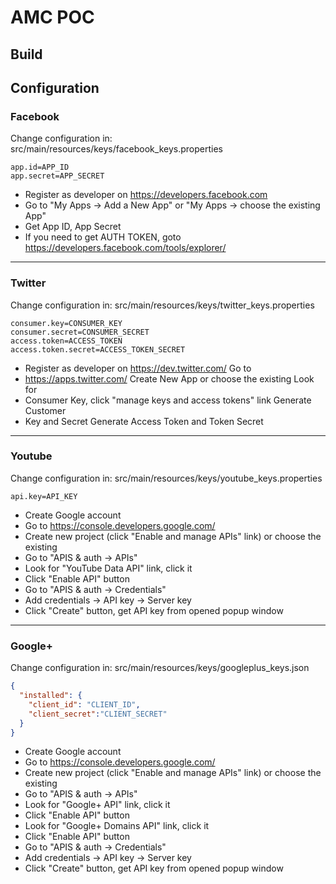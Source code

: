 # AMC POC

## Build

## Configuration

### Facebook

Change configuration in: src/main/resources/keys/facebook_keys.properties
```properties
app.id=APP_ID
app.secret=APP_SECRET
```

* Register as developer on https://developers.facebook.com
* Go to "My Apps -> Add a New App" or "My Apps -> choose the existing App" 
* Get App ID, App Secret
* If you need to get AUTH TOKEN, goto https://developers.facebook.com/tools/explorer/

--------------- 

### Twitter
Change configuration in: src/main/resources/keys/twitter_keys.properties
```properties
consumer.key=CONSUMER_KEY
consumer.secret=CONSUMER_SECRET
access.token=ACCESS_TOKEN
access.token.secret=ACCESS_TOKEN_SECRET
```

* Register as developer on https://dev.twitter.com/ Go to
* https://apps.twitter.com/ Create New App or choose the existing Look for
* Consumer Key, click "manage keys and access tokens" link Generate Customer
* Key and Secret Generate Access Token and Token Secret

--------------- 

### Youtube
Change configuration in: src/main/resources/keys/youtube_keys.properties
```properties
api.key=API_KEY
```

* Create Google account
* Go to https://console.developers.google.com/
* Create new project (click "Enable and manage APIs" link) or choose the existing
* Go to "APIS & auth -> APIs"
* Look for "YouTube Data API" link, click it
* Click "Enable API" button 
* Go to "APIS & auth -> Credentials"
* Add credentials -> API key -> Server key
* Click "Create" button, get API key from opened popup window  

--------------- 

### Google+
Change configuration in: src/main/resources/keys/googleplus_keys.json
```json
{
  "installed": {
    "client_id": "CLIENT_ID",
    "client_secret":"CLIENT_SECRET"
  }
}
```

* Create Google account
* Go to https://console.developers.google.com/
* Create new project (click "Enable and manage APIs" link) or choose the existing
* Go to "APIS & auth -> APIs"
* Look for "Google+ API" link, click it
* Click "Enable API" button 
* Look for "Google+ Domains API" link, click it
* Click "Enable API" button 
* Go to "APIS & auth -> Credentials"
* Add credentials -> API key -> Server key
* Click "Create" button, get API key from opened popup window  




